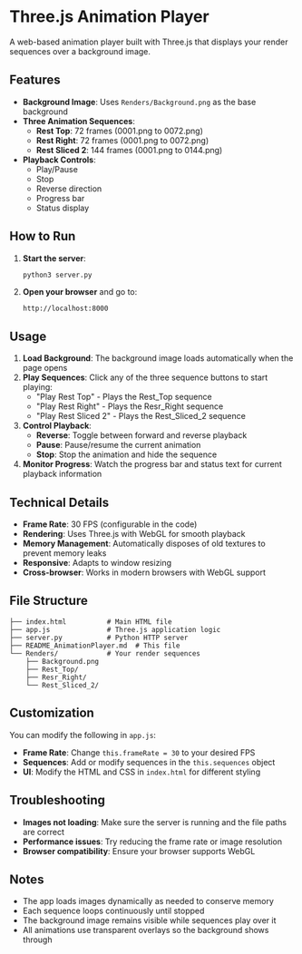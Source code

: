 # Three.js Animation Player

A web-based animation player built with Three.js that displays your render sequences over a background image.

## Features

- **Background Image**: Uses `Renders/Background.png` as the base background
- **Three Animation Sequences**:
  - **Rest Top**: 72 frames (0001.png to 0072.png)
  - **Rest Right**: 72 frames (0001.png to 0072.png)  
  - **Rest Sliced 2**: 144 frames (0001.png to 0144.png)
- **Playback Controls**:
  - Play/Pause
  - Stop
  - Reverse direction
  - Progress bar
  - Status display

## How to Run

1. **Start the server**:
   ```bash
   python3 server.py
   ```

2. **Open your browser** and go to:
   ```
   http://localhost:8000
   ```

## Usage

1. **Load Background**: The background image loads automatically when the page opens
2. **Play Sequences**: Click any of the three sequence buttons to start playing:
   - "Play Rest Top" - Plays the Rest_Top sequence
   - "Play Rest Right" - Plays the Resr_Right sequence
   - "Play Rest Sliced 2" - Plays the Rest_Sliced_2 sequence
3. **Control Playback**:
   - **Reverse**: Toggle between forward and reverse playback
   - **Pause**: Pause/resume the current animation
   - **Stop**: Stop the animation and hide the sequence
4. **Monitor Progress**: Watch the progress bar and status text for current playback information

## Technical Details

- **Frame Rate**: 30 FPS (configurable in the code)
- **Rendering**: Uses Three.js with WebGL for smooth playback
- **Memory Management**: Automatically disposes of old textures to prevent memory leaks
- **Responsive**: Adapts to window resizing
- **Cross-browser**: Works in modern browsers with WebGL support

## File Structure

```
├── index.html          # Main HTML file
├── app.js              # Three.js application logic
├── server.py           # Python HTTP server
├── README_AnimationPlayer.md  # This file
└── Renders/            # Your render sequences
    ├── Background.png
    ├── Rest_Top/
    ├── Resr_Right/
    └── Rest_Sliced_2/
```

## Customization

You can modify the following in `app.js`:

- **Frame Rate**: Change `this.frameRate = 30` to your desired FPS
- **Sequences**: Add or modify sequences in the `this.sequences` object
- **UI**: Modify the HTML and CSS in `index.html` for different styling

## Troubleshooting

- **Images not loading**: Make sure the server is running and the file paths are correct
- **Performance issues**: Try reducing the frame rate or image resolution
- **Browser compatibility**: Ensure your browser supports WebGL

## Notes

- The app loads images dynamically as needed to conserve memory
- Each sequence loops continuously until stopped
- The background image remains visible while sequences play over it
- All animations use transparent overlays so the background shows through 